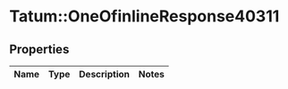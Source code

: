 # Tatum::OneOfinlineResponse40311

## Properties
Name | Type | Description | Notes
------------ | ------------- | ------------- | -------------

